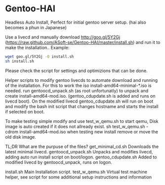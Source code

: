 Gentoo-HAI
==========

Headless Auto Install, Perfect for initial gentoo server setup.
(hai also becomes a phun in Japanese)

Use a livecd and manually download http://goo.gl/5Y2Gj (https://raw.github.com/ASoft-se/Gentoo-HAI/master/install.sh)
and run it to make the installation..
Example:
```bash
wget goo.gl/5Y2Gj -O install.sh
sh install.sh
```
Please check the script for settings and optimizions that can be done.

Helper scripts to modify gentoo livecds to automate download and running of the installation.
For this to work the iso install-amd64-minimal-*.iso is needed.
run gentoocd_unpack.sh (as root unfortunatly) to unpack and create install-amd64-mod.iso. (gentoo_cdupdate.sh is added and runs on livecd boot).
On the modified livecd gentoo_cdupdate.sh will run on boot and modify the bash init script that changes hostname and starts the install if selected on boot.

To make testing simple modify and use test_w_qemu.sh to start qemu, Disk image is auto created if it does not allready exist.
  sh test_w_qemu.sh -cdrom install-amd64-mod.iso
when testing new install remove or move the old disk image.


TL;DR What are the purpuse of the files?
  get_minimal_cd.sh		Downloads the latest minimal livecd.
  gentoocd_unpack.sh		Unpacks and modifies livecd, adding auto run install script on boot/logon.
  gentoo_cdupdate.sh		Added to modified livecd by gentoocd_unpack, runs on logon.

  install.sh			Main Installation script.
  test_w_qemu.sh		Virtual test machine helper, see script for some additional setup instructions and information
